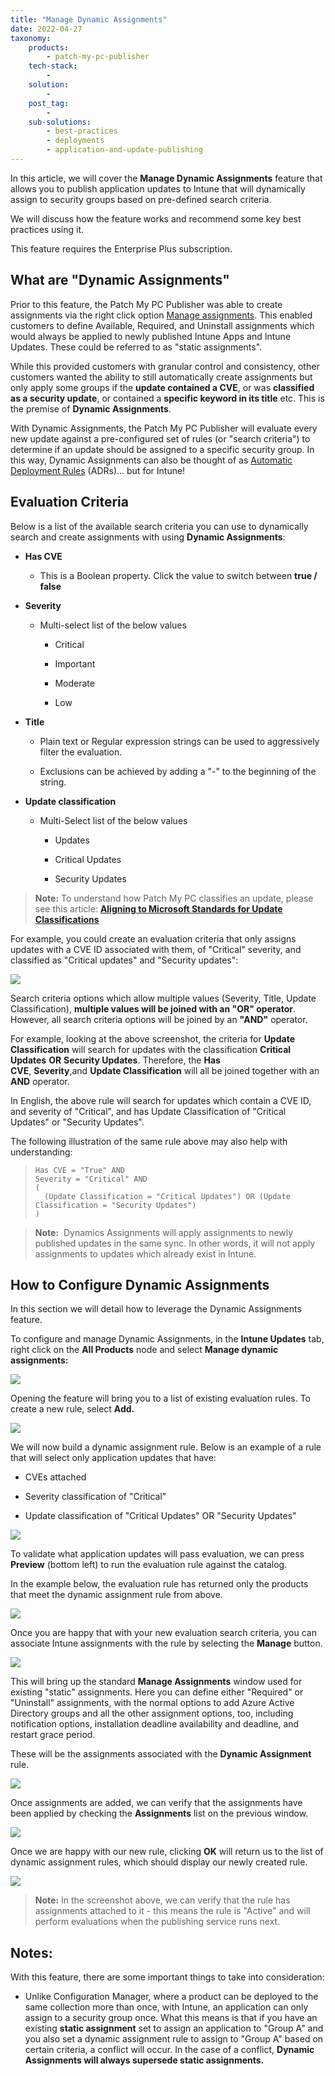 ```yaml
---
title: "Manage Dynamic Assignments"
date: 2022-04-27
taxonomy:
    products:
        - patch-my-pc-publisher
    tech-stack:
        - 
    solution:
        - 
    post_tag:
        - 
    sub-solutions:
        - best-practices
        - deployments
        - application-and-update-publishing
---
```


In this article, we will cover the **Manage Dynamic Assignments** feature that allows you to publish application updates to Intune that will dynamically assign to security groups based on pre-defined search criteria.

We will discuss how the feature works and recommend some key best practices using it.

This feature requires the Enterprise Plus subscription.

## What are "Dynamic Assignments"

Prior to this feature, the Patch My PC Publisher was able to create assignments via the right click option [Manage assignments](https://patchmypc.com/custom-options-available-for-third-party-updates-and-applications#ManageAssignments). This enabled customers to define Available, Required, and Uninstall assignments which would always be applied to newly published Intune Apps and Intune Updates. These could be referred to as "static assignments".

While this provided customers with granular control and consistency, other customers wanted the ability to still automatically create assignments but only apply some groups if the **update contained a CVE**, or was **classified as a security update**, or contained a **specific keyword in its title** etc. This is the premise of **Dynamic Assignments**.

With Dynamic Assignments, the Patch My PC Publisher will evaluate every new update against a pre-configured set of rules (or "search criteria") to determine if an update should be assigned to a specific security group. In this way, Dynamic Assignments can also be thought of as [Automatic Deployment Rules](https://docs.microsoft.com/en-us/mem/configmgr/sum/deploy-use/automatically-deploy-software-updates) (ADRs)... but for Intune!

## Evaluation Criteria

Below is a list of the available search criteria you can use to dynamically search and create assignments with using **Dynamic Assignments**:

- **Has CVE**
    - This is a Boolean property. Click the value to switch between **true / false**

- **Severity**
    - Multi-select list of the below values
        - Critical
        
        - Important
        
        - Moderate
        
        - Low

- **Title**
    - Plain text or Regular expression strings can be used to aggressively filter the evaluation.
    
    - Exclusions can be achieved by adding a "-" to the beginning of the string.

- **Update classification**
    - Multi-Select list of the below values
        - Updates
        
        - Critical Updates
        
        - Security Updates

> **Note:** To understand how Patch My PC classifies an update, please see this article: **[Aligning to Microsoft Standards for Update Classifications](https://patchmypc.com/aligning-classifications-to-match-microsoft-standards-for-third-party-software-updates)**

For example, you could create an evaluation criteria that only assigns updates with a CVE ID associated with them, of "Critical" severity, and classified as "Critical updates" and "Security updates":

![](../../_images/adr3.png)

Search criteria options which allow multiple values (Severity, Title, Update Classification), **multiple values will be joined with an "OR" operator**. However, all search criteria options will be joined by an **"AND"** operator.

For example, looking at the above screenshot, the criteria for **Update Classification** will search for updates with the classification **Critical Updates** **OR** **Security Updates**. Therefore, the **Has CVE**, **Severity**,and **Update Classification** will all be joined together with an **AND** operator.

In English, the above rule will search for updates which contain a CVE ID, and severity of "Critical", and has Update Classification of "Critical Updates" or "Security Updates".

The following illustration of the same rule above may also help with understanding:

> ```
> Has CVE = "True" AND 
> Severity = "Critical" AND
> (
>   (Update Classification = "Critical Updates") OR (Update Classification = "Security Updates")
> )
> ```

> **Note:**  Dynamics Assignments will apply assignments to newly published updates in the same sync. In other words, it will not apply assignments to updates which already exist in Intune.

## How to Configure Dynamic Assignments

In this section we will detail how to leverage the Dynamic Assignments feature.

To configure and manage Dynamic Assignments, in the **Intune Updates** tab, right click on the **All Products** node and select **Manage dynamic assignments:**

![](../../_images/adr1.png)

Opening the feature will bring you to a list of existing evaluation rules. To create a new rule, select **Add.**

![](../../_images/adr2.png)

We will now build a dynamic assignment rule. Below is an example of a rule that will select only application updates that have:

- CVEs attached

- Severity classification of "Critical"

- Update classification of "Critical Updates" OR "Security Updates"

![](../../_images/adr3.png)

To validate what application updates will pass evaluation, we can press **Preview** (bottom left) to run the evaluation rule against the catalog.

In the example below, the evaluation rule has returned only the products that meet the dynamic assignment rule from above.

![](../../_images/adr4.png)

Once you are happy that with your new evaluation search criteria, you can associate Intune assignments with the rule by selecting the **Manage** button.

![](../../_images/adr5.png)

This will bring up the standard **Manage Assignments** window used for existing "static" assignments. Here you can define either "Required" or "Uninstall" assignments, with the normal options to add Azure Active Directory groups and all the other assignment options, too, including notification options, installation deadline availability and deadline, and restart grace period.

These will be the assignments associated with the **Dynamic Assignment** rule.

![](../../_images/adr6.png)

Once assignments are added, we can verify that the assignments have been applied by checking the **Assignments** list on the previous window.

![](../../_images/adr7.png)

Once we are happy with our new rule, clicking **OK** will return us to the list of dynamic assignment rules, which should display our newly created rule.

![](../../_images/adr8.png)

> **Note:** In the screenshot above, we can verify that the rule has assignments attached to it - this means the rule is "Active" and will perform evaluations when the publishing service runs next.

## Notes:

With this feature, there are some important things to take into consideration:

- Unlike Configuration Manager, where a product can be deployed to the same collection more than once, with Intune, an application can only assign to a security group once. What this means is that if you have an existing **static assignment** set to assign an application to "Group A" and you also set a dynamic assignment rule to assign to "Group A" based on certain criteria, a conflict will occur. In the case of a conflict, **Dynamic Assignments will always supersede static assignments.**
